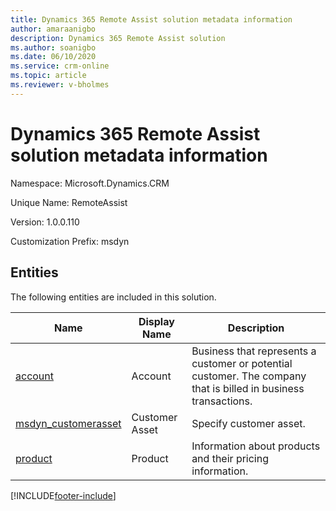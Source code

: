 ```yaml
---
title: Dynamics 365 Remote Assist solution metadata information
author: amaraanigbo
description: Dynamics 365 Remote Assist solution
ms.author: soanigbo
ms.date: 06/10/2020
ms.service: crm-online
ms.topic: article
ms.reviewer: v-bholmes
---
```

# Dynamics 365 Remote Assist solution metadata information

Namespace: Microsoft.Dynamics.CRM

Unique Name: RemoteAssist

Version: 1.0.0.110

Customization Prefix: msdyn

## Entities

The following entities are included in this solution.

|Name|Display Name|Description|
|----------|-----------|------------|
|[account](/dynamics365/customerengagement/on-premises/developer/entities/account?view=op-9-1)|Account|Business that represents a customer or potential customer. The company that is billed in business transactions.|
|[msdyn_customerasset](./dynamics365/customer-engagement/web-api/msdyn_customerasset?view=dynamics-ce-odata-9)|Customer Asset|Specify customer asset.|
|[product](/dynamics365/customer-engagement/web-api/product?view=dynamics-ce-odata-9)|Product|Information about products and their pricing information.|


[!INCLUDE[footer-include](../includes/footer-banner.md)]

